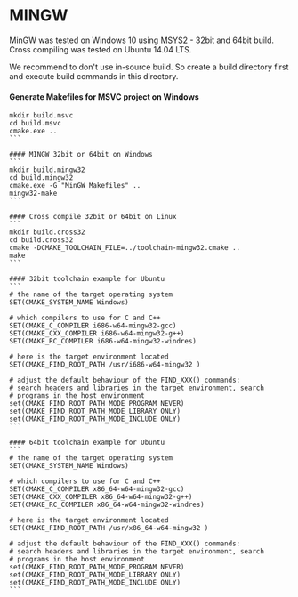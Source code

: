 # MINGW
MinGW was tested on Windows 10 using [MSYS2](http://msys2.github.io/) - 32bit and 64bit build. Cross compiling was tested on Ubuntu 14.04 LTS.

We recommend to don't use in-source build. So create a build directory first and execute build commands in this directory.

#### Generate Makefiles for MSVC project on Windows
````
mkdir build.msvc
cd build.msvc
cmake.exe ..
```

#### MINGW 32bit or 64bit on Windows
```
mkdir build.mingw32
cd build.mingw32
cmake.exe -G "MinGW Makefiles" ..
mingw32-make
```

#### Cross compile 32bit or 64bit on Linux
```
mkdir build.cross32
cd build.cross32
cmake -DCMAKE_TOOLCHAIN_FILE=../toolchain-mingw32.cmake ..
make
```

#### 32bit toolchain example for Ubuntu
```
# the name of the target operating system
SET(CMAKE_SYSTEM_NAME Windows)

# which compilers to use for C and C++
SET(CMAKE_C_COMPILER i686-w64-mingw32-gcc)
SET(CMAKE_CXX_COMPILER i686-w64-mingw32-g++)
SET(CMAKE_RC_COMPILER i686-w64-mingw32-windres)

# here is the target environment located
SET(CMAKE_FIND_ROOT_PATH /usr/i686-w64-mingw32 )

# adjust the default behaviour of the FIND_XXX() commands:
# search headers and libraries in the target environment, search
# programs in the host environment
set(CMAKE_FIND_ROOT_PATH_MODE_PROGRAM NEVER)
set(CMAKE_FIND_ROOT_PATH_MODE_LIBRARY ONLY)
set(CMAKE_FIND_ROOT_PATH_MODE_INCLUDE ONLY)
```

#### 64bit toolchain example for Ubuntu
```
# the name of the target operating system
SET(CMAKE_SYSTEM_NAME Windows)

# which compilers to use for C and C++
SET(CMAKE_C_COMPILER x86_64-w64-mingw32-gcc)
SET(CMAKE_CXX_COMPILER x86_64-w64-mingw32-g++)
SET(CMAKE_RC_COMPILER x86_64-w64-mingw32-windres)

# here is the target environment located
SET(CMAKE_FIND_ROOT_PATH /usr/x86_64-w64-mingw32 )

# adjust the default behaviour of the FIND_XXX() commands:
# search headers and libraries in the target environment, search
# programs in the host environment
set(CMAKE_FIND_ROOT_PATH_MODE_PROGRAM NEVER)
set(CMAKE_FIND_ROOT_PATH_MODE_LIBRARY ONLY)
set(CMAKE_FIND_ROOT_PATH_MODE_INCLUDE ONLY)
```

